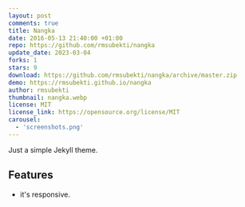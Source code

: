 ```yaml
---
layout: post
comments: true
title: Nangka
date: 2016-05-13 21:40:00 +01:00
repo: https://github.com/rmsubekti/nangka
update_date: 2023-03-04
forks: 1
stars: 9
download: https://github.com/rmsubekti/nangka/archive/master.zip
demo: https://rmsubekti.github.io/nangka
author: rmsubekti
thumbnail: nangka.webp
license: MIT
license_link: https://opensource.org/license/MIT
carousel:
  - 'screenshots.png'
---
```


Just a simple Jekyll theme.

## Features

* it's responsive.
